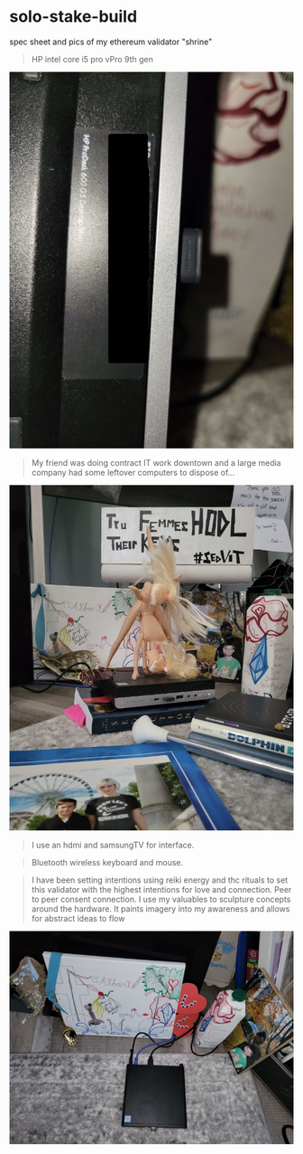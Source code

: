 # solo-stake-build
spec sheet and pics of my ethereum validator "shrine"

> HP intel core i5 pro vPro 9th gen



![Test Image 1](1.png)

> My friend was doing contract IT work downtown and a large media company had some leftover computers to dispose of…


![Test Image 1](2.png)

> I use an hdmi and samsungTV for interface. 

> Bluetooth wireless keyboard and mouse.

> I have been setting intentions using reiki energy and thc rituals to set this validator with the highest intentions for love and connection. Peer to peer consent connection. 
> I use my valuables to sculpture concepts around the hardware. It paints imagery into my awareness and allows for abstract ideas to flow 


![Test Image 1](3.png)
